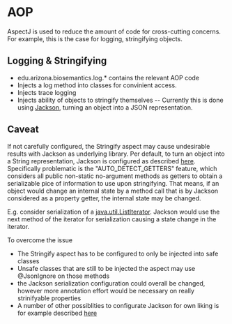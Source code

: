 AOP
=====================
AspectJ is used to reduce the amount of code for cross-cutting concerns.
For example, this is the case for logging, stringifying objects.

Logging & Stringifying
---------------------
- edu.arizona.biosemantics.log.* contains the relevant AOP code
- Injects a log method into classes for convinient access.
- Injects trace logging
- Injects ability of objects to stringify themselves
-- Currently this is done using <a href="http://jackson.codehaus.org/">Jackson</a>, turning an object into a JSON representation.

Caveat
-------
If not carefully configured, the Stringify aspect may cause undesirable results with Jackson as underlying library. 
Per default, to turn an object into a String representation, Jackson is configured as described <a href="http://wiki.fasterxml.com/JacksonFeaturesSerialization">here</a>. Specifically problematic is the  "AUTO_DETECT_GETTERS" feature, which considers all public non-static no-argument methods as getters to obtain a serializable pice of information to use upon stringifying. That means, if an object would change an internal state by a method call that is by Jackson considered as a property getter, the internal state may be changed.

E.g. consider serialization of a <a href="https://docs.oracle.com/javase/7/docs/api/java/util/ListIterator.html?is-external=true">java.util.ListIterator</a>. Jackson would use the next method of the iterator for serialization causing a state change in the iterator.

To overcome the issue
- The Stringify aspect has to be configured to only be injected into safe classes
- Unsafe classes that are still to be injected the aspect may use @JsonIgnore on those methods
- the Jackson serialization configuration could overall be changed, however more annotation effort would be necessary on really strinifyable properties
- A number of other possiblities to configurate Jackson for own liking is for example described <a href="http://www.cowtowncoder.com/blog/archives/2011/02/entry_443.html">here</a>

